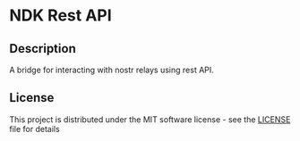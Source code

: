 # NDK Rest API

## Description

A bridge for interacting with nostr relays using rest API.

## License

This project is distributed under the MIT software license - see the [LICENSE](./LICENSE) file for details
